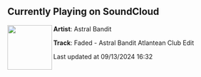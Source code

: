 ## Currently Playing on SoundCloud

[<img align="left" width="100" src="https://i1.sndcdn.com/artworks-gmz9UPvptzhp7otn-FiynOA-t500x500.jpg">](https://soundcloud.com/astralbandit/faded-astral-bandit-atlantean-club-edit?in=saxurn/sets/crushin/)

**Artist**: Astral Bandit 

**Track**: Faded - Astral Bandit Atlantean Club Edit

Last updated at 09/13/2024 16:32

